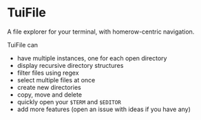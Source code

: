 # TuiFile

A file explorer for your terminal, with homerow-centric navigation.

TuiFile can

- have multiple instances, one for each open directory
- display recursive directory structures
- filter files using regex
- select multiple files at once
- create new directories
- copy, move and delete
- quickly open your `$TERM` and `$EDITOR`
- add more features (open an issue with ideas if you have any)
